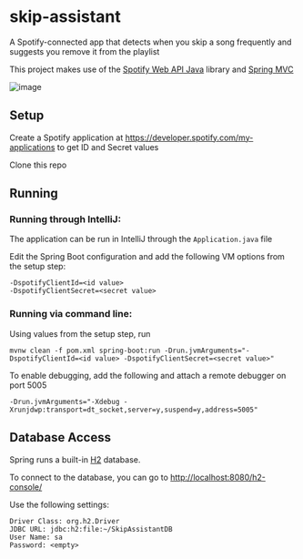 # skip-assistant
A Spotify-connected app that detects when you skip a song frequently and suggests you remove it from the playlist

This project makes use of the [Spotify Web API Java](https://github.com/thelinmichael/spotify-web-api-java) library
and [Spring MVC](https://docs.spring.io/spring/docs/current/spring-framework-reference/web.html)

![image](image.jpg)


## Setup
Create a Spotify application at <https://developer.spotify.com/my-applications> to get ID and Secret values 

Clone this repo

## Running

### Running through IntelliJ:
The application can be run in IntelliJ through the `Application.java` file

Edit the Spring Boot configuration and add the following VM options from the setup step:

    -DspotifyClientId=<id value>
    -DspotifyClientSecret=<secret value>

### Running via command line:
Using values from the setup step, run

    mvnw clean -f pom.xml spring-boot:run -Drun.jvmArguments="-DspotifyClientId=<id value> -DspotifyClientSecret=<secret value>"
    
To enable debugging, add the following and attach a remote debugger on port 5005
    
    -Drun.jvmArguments="-Xdebug -Xrunjdwp:transport=dt_socket,server=y,suspend=y,address=5005"

## Database Access
Spring runs a built-in [H2](http://www.h2database.com/html/main.html) database.

To connect to the database, you can go to <http://localhost:8080/h2-console/>

Use the following settings:

    Driver Class: org.h2.Driver
    JDBC URL: jdbc:h2:file:~/SkipAssistantDB
    User Name: sa
    Password: <empty>
